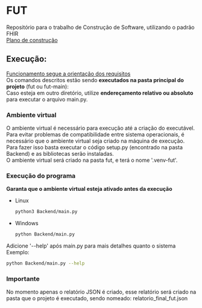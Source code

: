 # FUT  
Repositório para o trabalho de Construção de Software, utilizando o padrão FHIR  
[Plano de construção](https://github.com/LeonardoCFilho/fut/blob/main/Documentacao/Plano_de_construcao.md)  
## Execução:  
[Funcionamento segue a orientação dos requisitos](https://github.com/kyriosdata/construcao-2025-01/blob/main/docs/fut.md#ilustração-de-usos)  
Os comandos descritos estão sendo **executados na pasta principal do projeto** (fut ou fut-main):  
Caso esteja em outro diretório, utilize **endereçamento relativo ou absoluto** para executar o arquivo main.py.

### Ambiente virtual
O ambiente virtual é necessário para execução até a criação do executável.  
Para evitar problemas de compatibilidade entre sistema operacionais, é necessário que o ambiente virtual seja criado na máquina de execução.  
Para fazer isso basta executar o código setup.py (encontrado na pasta Backend) e as bibliotecas serão instaladas.  
O ambiente virtual será criado na pasta fut, e terá o nome '.venv-fut'.  

### Execução do programa
**Garanta que o ambiente virtual esteja ativado antes da execução**
- Linux  
  ```bash  
  python3 Backend/main.py  
  ```
- Windows  
  ```bash  
  python Backend/main.py  
  ```
Adicione '--help' após main.py para mais detalhes quanto o sistema
Exemplo:  
  ```bash  
  python Backend/main.py --help
  ```

### **Importante**
No momento apenas o relatório JSON é criado, esse relatório será criado na pasta que o projeto é executado, sendo nomeado: relatorio_final_fut.json
